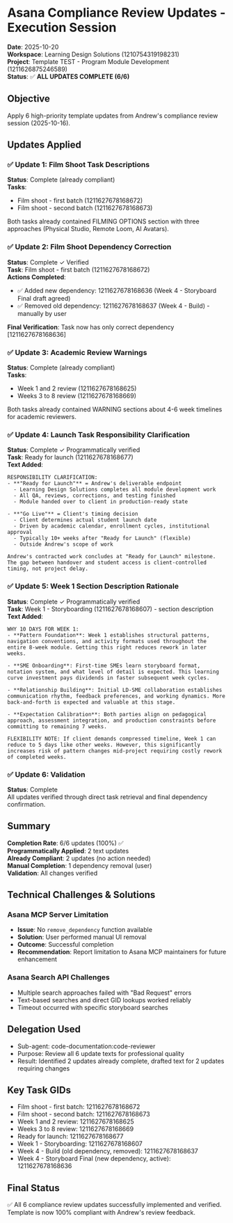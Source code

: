 # Asana Compliance Review Updates - Execution Session
**Date**: 2025-10-20  
**Workspace**: Learning Design Solutions (1210754319198231)  
**Project**: Template TEST - Program Module Development (1211626875246589)  
**Status**: ✅ **ALL UPDATES COMPLETE (6/6)**

## Objective
Apply 6 high-priority template updates from Andrew's compliance review session (2025-10-16).

## Updates Applied

### ✅ Update 1: Film Shoot Task Descriptions
**Status**: Complete (already compliant)  
**Tasks**: 
- Film shoot - first batch (1211627678168672)
- Film shoot - second batch (1211627678168673)

Both tasks already contained FILMING OPTIONS section with three approaches (Physical Studio, Remote Loom, AI Avatars).

### ✅ Update 2: Film Shoot Dependency Correction
**Status**: Complete ✓ Verified  
**Task**: Film shoot - first batch (1211627678168672)  
**Actions Completed**:
- ✅ Added new dependency: 1211627678168636 (Week 4 - Storyboard Final draft agreed)
- ✅ Removed old dependency: 1211627678168637 (Week 4 - Build) - manually by user

**Final Verification**: Task now has only correct dependency [1211627678168636]

### ✅ Update 3: Academic Review Warnings
**Status**: Complete (already compliant)  
**Tasks**:
- Week 1 and 2 review (1211627678168625)
- Weeks 3 to 8 review (1211627678168669)

Both tasks already contained WARNING sections about 4-6 week timelines for academic reviewers.

### ✅ Update 4: Launch Task Responsibility Clarification
**Status**: Complete ✓ Programmatically verified  
**Task**: Ready for launch (1211627678168677)  
**Text Added**:
```
RESPONSIBILITY CLARIFICATION:
- **"Ready for Launch"** = Andrew's deliverable endpoint
  - Learning Design Solutions completes all module development work
  - All QA, reviews, corrections, and testing finished
  - Module handed over to client in production-ready state
  
- **"Go Live"** = Client's timing decision
  - Client determines actual student launch date
  - Driven by academic calendar, enrollment cycles, institutional approval
  - Typically 10+ weeks after "Ready for Launch" (flexible)
  - Outside Andrew's scope of work

Andrew's contracted work concludes at "Ready for Launch" milestone. The gap between handover and student access is client-controlled timing, not project delay.
```

### ✅ Update 5: Week 1 Section Description Rationale
**Status**: Complete ✓ Programmatically verified  
**Task**: Week 1 - Storyboarding (1211627678168607) - section description  
**Text Added**:
```
WHY 10 DAYS FOR WEEK 1:
- **Pattern Foundation**: Week 1 establishes structural patterns, navigation conventions, and activity formats used throughout the entire 8-week module. Getting this right reduces rework in later weeks.

- **SME Onboarding**: First-time SMEs learn storyboard format, notation system, and what level of detail is expected. This learning curve investment pays dividends in faster subsequent week cycles.

- **Relationship Building**: Initial LD-SME collaboration establishes communication rhythm, feedback preferences, and working dynamics. More back-and-forth is expected and valuable at this stage.

- **Expectation Calibration**: Both parties align on pedagogical approach, assessment integration, and production constraints before committing to remaining 7 weeks.

FLEXIBILITY NOTE: If client demands compressed timeline, Week 1 can reduce to 5 days like other weeks. However, this significantly increases risk of pattern changes mid-project requiring costly rework of completed weeks.
```

### ✅ Update 6: Validation
**Status**: Complete  
All updates verified through direct task retrieval and final dependency confirmation.

## Summary

**Completion Rate**: 6/6 updates (100%) ✅  
**Programmatically Applied**: 2 text updates  
**Already Compliant**: 2 updates (no action needed)  
**Manual Completion**: 1 dependency removal (user)  
**Validation**: All changes verified

## Technical Challenges & Solutions

### Asana MCP Server Limitation
- **Issue**: No `remove_dependency` function available
- **Solution**: User performed manual UI removal
- **Outcome**: Successful completion
- **Recommendation**: Report limitation to Asana MCP maintainers for future enhancement

### Asana Search API Challenges
- Multiple search approaches failed with "Bad Request" errors
- Text-based searches and direct GID lookups worked reliably
- Timeout occurred with specific storyboard searches

## Delegation Used
- Sub-agent: code-documentation:code-reviewer
- Purpose: Review all 6 update texts for professional quality
- Result: Identified 2 updates already complete, drafted text for 2 updates requiring changes

## Key Task GIDs
- Film shoot - first batch: 1211627678168672
- Film shoot - second batch: 1211627678168673
- Week 1 and 2 review: 1211627678168625
- Weeks 3 to 8 review: 1211627678168669
- Ready for launch: 1211627678168677
- Week 1 - Storyboarding: 1211627678168607
- Week 4 - Build (old dependency, removed): 1211627678168637
- Week 4 - Storyboard Final (new dependency, active): 1211627678168636

## Final Status
✅ All 6 compliance review updates successfully implemented and verified.
Template is now 100% compliant with Andrew's review feedback.

